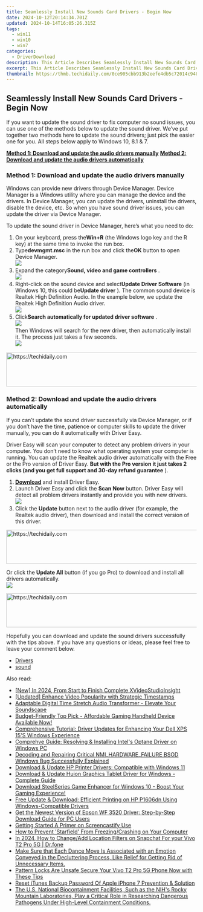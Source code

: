 ```yaml
---
title: Seamlessly Install New Sounds Card Drivers - Begin Now
date: 2024-10-12T20:14:34.701Z
updated: 2024-10-14T16:05:26.315Z
tags:
  - win11
  - win10
  - win7
categories:
  - DriverDownload
description: This Article Describes Seamlessly Install New Sounds Card Drivers - Begin Now
excerpt: This Article Describes Seamlessly Install New Sounds Card Drivers - Begin Now
thumbnail: https://thmb.techidaily.com/0ce905cbb913b2eefe4db5c72014c9485f061b0fd3b1b129c677df4a5fe1e713.jpg
---
```


## Seamlessly Install New Sounds Card Drivers - Begin Now

If you want to update the sound driver to fix computer no sound issues, you can use one of the methods below to update the sound driver. We’ve put together two methods here to update the sound drivers; just pick the easier one for you. All steps below apply to Windows 10, 8.1 & 7.

**[Method 1: Download and update the audio drivers manually](https://tools.techidaily.com/drivereasy/download/)**
**[Method 2: Download and update the audio drivers automatically](https://tools.techidaily.com/drivereasy/download/)**

### Method 1: Download and update the audio drivers manually

 Windows can provide new drivers through Device Manager. Device Manager is a Windows utility where you can manage the device and the drivers. In Device Manager, you can update the drivers, uninstall the drivers, disable the device, etc. So when you have sound driver issues, you can update the driver via Device Manager.

 To update the sound driver in Device Manager, here’s what you need to do:

1. On your keyboard, press the**Win+R** (the Windows logo key and the R key) at the same time to invoke the run box.
2. Type**devmgmt.msc** in the run box and click the**OK** button to open Device Manager.  
![](https://images.drivereasy.com/wp-content/uploads/2018/09/img_5b9a29b2e1392.png)
3. Expand the category**Sound, video and game controllers** .  
![](https://images.drivereasy.com/wp-content/uploads/2018/09/img_5b9a29e4b1d05.jpg)
4. Right-click on the sound device and select**Update Driver Software** (in Windows 10, this could be**Update driver** ). The common sound device is Realtek High Definition Audio. In the example below, we update the Realtek High Definition Audio driver.  
![](https://images.drivereasy.com/wp-content/uploads/2018/09/img_5b9a2a26e1bb4.jpg)
5. Click**Search automatically for updated driver software** .  
![](https://images.drivereasy.com/wp-content/uploads/2018/09/img_5b9a2a8a55799.jpg)  
 Then Windows will search for the new driver, then automatically install it. The process just takes a few seconds.  
![](https://images.drivereasy.com/wp-content/uploads/2018/09/img_5b9a2a7e19276.png)

<!-- affiliate ads begin -->
<a href="https://appsumo.8odi.net/c/5597632/2118323/7443" target="_top" id="2118323">
  <img src="//a.impactradius-go.com/display-ad/7443-2118323" border="0" alt="https://techidaily.com" width="728" height="90"/>
</a>
<img height="0" width="0" src="https://appsumo.8odi.net/i/5597632/2118323/7443" style="position:absolute;visibility:hidden;" border="0" />
<!-- affiliate ads end -->

### Method 2: Download and update the audio drivers automatically

 If you can’t update the sound driver successfully via Device Manager, or if you don’t have the time, patience or computer skills to update the driver manually, you can do it automatically with Driver Easy.

 Driver Easy will scan your computer to detect any problem drivers in your computer. You don’t need to know what operating system your computer is running. You can update the Realtek audio driver automatically with the Free or the Pro version of Driver Easy.   **But with the Pro version it just takes 2 clicks (and you get full support and 30-day refund guarantee** ).

1. [**Download**](https://tools.techidaily.com/drivereasy/download/) and install Driver Easy.
2. Launch Driver Easy and click the **Scan Now** button. Driver Easy will detect all problem drivers instantly and provide you with new drivers.  
![](https://images.drivereasy.com/wp-content/uploads/2018/09/img_5b9a2aaed7a8e.jpg)
3. Click the **Update** button next to the audio driver (for example, the Realtek audio driver), then download and install the correct version of this driver.  

<!-- affiliate ads begin -->
<a href="https://appsumo.8odi.net/c/5597632/2087409/7443" target="_top" id="2087409">
  <img src="//a.impactradius-go.com/display-ad/7443-2087409" border="0" alt="https://techidaily.com" width="728" height="90"/>
</a>
<img height="0" width="0" src="https://appsumo.8odi.net/i/5597632/2087409/7443" style="position:absolute;visibility:hidden;" border="0" />
<!-- affiliate ads end -->

 Or click the **Update All** button (if you go Pro) to download and install all drivers automatically.  
![](https://images.drivereasy.com/wp-content/uploads/2018/09/img_5b9a2ac16a0e0.jpg)

<!-- affiliate ads begin -->
<a href="https://aligracehair.sjv.io/c/5597632/2135405/19272" target="_top" id="2135405">
  <img src="//a.impactradius-go.com/display-ad/19272-2135405" border="0" alt="https://techidaily.com" width="728" height="90"/>
</a>
<img height="0" width="0" src="https://aligracehair.sjv.io/i/5597632/2135405/19272" style="position:absolute;visibility:hidden;" border="0" />
<!-- affiliate ads end -->

 Hopefully you can download and update the sound drivers successfully with the tips above. If you have any questions or ideas, please feel free to leave your comment below.

* [Drivers](https://tools.techidaily.com/drivereasy/download/)
* [sound](https://tools.techidaily.com/drivereasy/download/)

<ins class="adsbygoogle"
     style="display:block"
     data-ad-format="autorelaxed"
     data-ad-client="ca-pub-7571918770474297"
     data-ad-slot="1223367746"></ins>

<ins class="adsbygoogle"
     style="display:block"
     data-ad-client="ca-pub-7571918770474297"
     data-ad-slot="8358498916"
     data-ad-format="auto"
     data-full-width-responsive="true"></ins>

<span class="atpl-alsoreadstyle">Also read:</span>
<div><ul>
<li><a href="https://fox-hovers.techidaily.com/new-in-2024-from-start-to-finish-complete-xvideostudioinsight/"><u>[New] In 2024, From Start to Finish Complete XVideoStudioInsight</u></a></li>
<li><a href="https://youtube-video-recordings.techidaily.com/updated-enhance-video-popularity-with-strategic-timestamps/"><u>[Updated] Enhance Video Popularity with Strategic Timestamps</u></a></li>
<li><a href="https://tech-hub.techidaily.com/adaptable-digital-time-stretch-audio-transformer-elevate-your-soundscape/"><u>Adaptable Digital Time Stretch Audio Transformer - Elevate Your Soundscape</u></a></li>
<li><a href="https://buynow-reviews.techidaily.com/budget-friendly-top-pick-affordable-gaming-handheld-device-available-now/"><u>Budget-Friendly Top Pick - Affordable Gaming Handheld Device Available Now!</u></a></li>
<li><a href="https://win-dash.techidaily.com/comprehensive-tutorial-driver-updates-for-enhancing-your-dell-xps-15s-windows-experience/"><u>Comprehensive Tutorial: Driver Updates for Enhancing Your Dell XPS 15'S Windows Experience</u></a></li>
<li><a href="https://win-dash.techidaily.com/comprehve-guide-resolving-and-installing-intels-optane-driver-on-windows-pc/"><u>Comprehve Guide: Resolving & Installing Intel's Optane Driver on Windows PC</u></a></li>
<li><a href="https://blue-screen-error.techidaily.com/decoding-and-repairing-critical-nmihardwarefailure-bsod-windows-bug-successfully-explained/"><u>Decoding and Repairing Critical NMI_HARDWARE_FAILURE BSOD Windows Bug Successfully Explained</u></a></li>
<li><a href="https://win-dash.techidaily.com/download-and-update-hp-printer-drivers-compatible-with-windows-11/"><u>Download & Update HP Printer Drivers: Compatible with Windows 11</u></a></li>
<li><a href="https://win-dash.techidaily.com/download-and-update-huion-graphics-tablet-driver-for-windows-complete-guide/"><u>Download & Update Huion Graphics Tablet Driver for Windows - Complete Guide</u></a></li>
<li><a href="https://win-dash.techidaily.com/1722966144891-download-steelseries-game-enhancer-for-windows-10-boost-your-gaming-experience/"><u>Download SteelSeries Game Enhancer for Windows 10 - Boost Your Gaming Experience!</u></a></li>
<li><a href="https://win-dash.techidaily.com/free-update-and-download-efficient-printing-on-hp-p1606dn-using-windows-compatible-drivers/"><u>Free Update & Download: Efficient Printing on HP P1606dn Using Windows-Compatible Drivers</u></a></li>
<li><a href="https://win-dash.techidaily.com/get-the-newest-version-of-epson-wf-3520-driver-step-by-step-download-guide-for-pc-users/"><u>Get the Newest Version of Epson WF 3520 Driver: Step-by-Step Download Guide for PC Users</u></a></li>
<li><a href="https://screen-recording.techidaily.com/getting-started-a-primer-on-screencastify-use/"><u>Getting Started A Primer on Screencastify Use</u></a></li>
<li><a href="https://win-able.techidaily.com/how-to-prevent-starfield-from-freezingcrashing-on-your-computer/"><u>How to Prevent 'Starfield' From Freezing/Crashing on Your Computer</u></a></li>
<li><a href="https://review-topics.techidaily.com/in-2024-how-to-changeadd-location-filters-on-snapchat-for-your-vivo-t2-pro-5g-drfone-by-drfone-virtual-android/"><u>In 2024, How to Change/Add Location Filters on Snapchat For your Vivo T2 Pro 5G | Dr.fone</u></a></li>
<li><a href="https://win-dash.techidaily.com/make-sure-that-each-dance-move-is-associated-with-an-emotion-conveyed-in-the-decluttering-process-like-relief-for-getting-rid-of-unnecessary-items/"><u>Make Sure that Each Dance Move Is Associated with an Emotion Conveyed in the Decluttering Process, Like Relief for Getting Rid of Unnecessary Items.</u></a></li>
<li><a href="https://android-unlock.techidaily.com/pattern-locks-are-unsafe-secure-your-vivo-t2-pro-5g-phone-now-with-these-tips-by-drfone-android/"><u>Pattern Locks Are Unsafe Secure Your Vivo T2 Pro 5G Phone Now with These Tips</u></a></li>
<li><a href="https://ios-unlock.techidaily.com/reset-itunes-backup-password-of-apple-iphone-7-prevention-and-solution-by-drfone-ios/"><u>Reset iTunes Backup Password Of Apple iPhone 7 Prevention & Solution</u></a></li>
<li><a href="https://win-dash.techidaily.com/the-us-national-biocontainment-facilities-such-as-the-nihs-rocky-mountain-laboratories-play-a-critical-role-in-researching-dangerous-pathogens-under-high-le43/"><u>The U.S. National Biocontainment Facilities, Such as the NIH's Rocky Mountain Laboratories, Play a Critical Role in Researching Dangerous Pathogens Under High-Level Containment Conditions.</u></a></li>
</ul></div>

